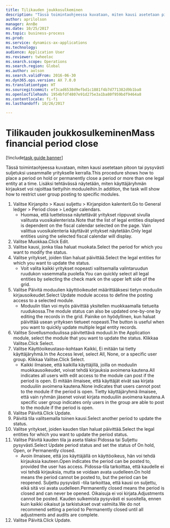 ```yaml
--- 
title: Tilikauden joukkosulkeminen
description: "Tässä toimintaohjeessa kuvataan, miten kausi asetetaan pitoon tai pysyvästi suljetuksi useammalle yritykselle kerralla."
author: aprilolson
manager: AnnBe
ms.date: 10/25/2017
ms.topic: business-process
ms.prod: 
ms.service: dynamics-ax-applications
ms.technology: 
audience: Application User
ms.reviewer: twheeloc
ms.search.scope: Operations
ms.search.region: Global
ms.author: aolson
ms.search.validFrom: 2016-06-30
ms.dyn365.ops.version: AX 7.0.0
ms.translationtype: HT
ms.sourcegitcommit: ef3cad6538d9efbd1c1881f4b7d771382d9b1ba8
ms.openlocfilehash: 1954bfdf4807e91d275e3a1ba80f959bdf9464a8
ms.contentlocale: fi-fi
ms.lasthandoff: 10/26/2017

---
```

# <a name="mass-financial-period-close"></a><span data-ttu-id="a74c5-103">Tilikauden joukkosulkeminen</span><span class="sxs-lookup"><span data-stu-id="a74c5-103">Mass financial period close</span></span>

[!include[task guide banner](../../includes/task-guide-banner.md)]

<span data-ttu-id="a74c5-104">Tässä toimintaohjeessa kuvataan, miten kausi asetetaan pitoon tai pysyvästi suljetuksi useammalle yritykselle kerralla.</span><span class="sxs-lookup"><span data-stu-id="a74c5-104">This procedure shows how to place a period on hold or permanently close a period or more than one legal entity at a time.</span></span> <span data-ttu-id="a74c5-105">Lisäksi tehtävässä näytetään, miten käyttäjäryhmän kirjaukset voi rajoittaa tiettyihin moduuleihin.</span><span class="sxs-lookup"><span data-stu-id="a74c5-105">In addition, the task will show how to restrict user group posting to specific modules.</span></span>

1. <span data-ttu-id="a74c5-106">Valitse Kirjanpito > Kausi suljettu > Kirjanpidon kalenterit.</span><span class="sxs-lookup"><span data-stu-id="a74c5-106">Go to General ledger > Period close > Ledger calendars.</span></span>
    * <span data-ttu-id="a74c5-107">Huomaa, että luettelossa näytettävät yritykset riippuvat sivulla valitusta vuosikalenterista.</span><span class="sxs-lookup"><span data-stu-id="a74c5-107">Note that the list of legal entities displayed is dependent on the fiscal calendar selected on the page.</span></span> <span data-ttu-id="a74c5-108">Vain valittua vuosikalenteria käyttävät yritykset näytetään.</span><span class="sxs-lookup"><span data-stu-id="a74c5-108">Only legal entities using the selected fiscal calendar will display.</span></span>  
2. <span data-ttu-id="a74c5-109">Valitse Muokkaa.</span><span class="sxs-lookup"><span data-stu-id="a74c5-109">Click Edit.</span></span>
3. <span data-ttu-id="a74c5-110">Valitse kausi, jonka tilaa haluat muokata.</span><span class="sxs-lookup"><span data-stu-id="a74c5-110">Select the period for which you want to modify the status.</span></span>
4. <span data-ttu-id="a74c5-111">Valitse yritykset, joiden tilan haluat päivittää.</span><span class="sxs-lookup"><span data-stu-id="a74c5-111">Select the legal entities for which you want to update the status.</span></span>
    * <span data-ttu-id="a74c5-112">Voit valita kaikki yritykset nopeasti valitsemalla valintaruudun ruudukon vasemmalla puolella.</span><span class="sxs-lookup"><span data-stu-id="a74c5-112">You can quickly select all legal entities  by selecting the check mark on the upper left side of the grid.</span></span>  
5. <span data-ttu-id="a74c5-113">Valitse Päivitä moduulien käyttöoikeudet määrittääksesi tietyn moduulin kirjausoikeudet.</span><span class="sxs-lookup"><span data-stu-id="a74c5-113">Select Update module access to define the posting access to a selected module.</span></span>
    * <span data-ttu-id="a74c5-114">Moduulin tilan voi myös päivittää yksitellen muokkaamalla tietueita ruudukossa.</span><span class="sxs-lookup"><span data-stu-id="a74c5-114">The module status can also be updated one-by-one by editing the records in the grid.</span></span> <span data-ttu-id="a74c5-115">Painike on hyödyllinen, kun haluat päivittää usean yrityksen tietueet nopeasti.</span><span class="sxs-lookup"><span data-stu-id="a74c5-115">The button is useful when you want to quickly update multiple legal entity records.</span></span>  
6. <span data-ttu-id="a74c5-116">Valitse Sovellusmoduulissa päivitettävä moduuli.</span><span class="sxs-lookup"><span data-stu-id="a74c5-116">In the Application module, select the module that you want to update the status.</span></span> <span data-ttu-id="a74c5-117">Klikkaa Valitse.</span><span class="sxs-lookup"><span data-stu-id="a74c5-117">Click Select.</span></span>
7. <span data-ttu-id="a74c5-118">Valitse Käyttöoikeustaso-kohtaan Kaikki, Ei mitään tai tietty käyttäjäryhmä.</span><span class="sxs-lookup"><span data-stu-id="a74c5-118">In the Access level, select All, None, or a specific user group.</span></span> <span data-ttu-id="a74c5-119">Klikkaa Valitse.</span><span class="sxs-lookup"><span data-stu-id="a74c5-119">Click Select.</span></span>
    * <span data-ttu-id="a74c5-120">Kaikki ilmaisee, että kaikilla käyttäjillä, joilla on moduulin muokkausoikeudet, voivat tehdä kirjauksia avoimena kautena.</span><span class="sxs-lookup"><span data-stu-id="a74c5-120">All indicates all users with edit access to the module can post if the period is open.</span></span> <span data-ttu-id="a74c5-121">Ei mitään ilmaisee, että käyttäjät eivät saa kirjata moduuliin avoimena kautena.</span><span class="sxs-lookup"><span data-stu-id="a74c5-121">None indicates that users cannot post to the module if the period is open.</span></span> <span data-ttu-id="a74c5-122">Tietty käyttäjäryhmä ilmaisee, että vain ryhmän jäsenet voivat kirjata moduuliin avoimena kautena.</span><span class="sxs-lookup"><span data-stu-id="a74c5-122">A specific user group indicates only users in the group are able to post to the module if the period is open.</span></span>  
8. <span data-ttu-id="a74c5-123">Valitse Päivitä.</span><span class="sxs-lookup"><span data-stu-id="a74c5-123">Click Update.</span></span>
9. <span data-ttu-id="a74c5-124">Päivitä tila valitsemalla toinen kausi.</span><span class="sxs-lookup"><span data-stu-id="a74c5-124">Select another period to update the status.</span></span>
10. <span data-ttu-id="a74c5-125">Valitse yritykset, joiden kauden tilan haluat päivittää.</span><span class="sxs-lookup"><span data-stu-id="a74c5-125">Select the legal entities for which you want to update the period status.</span></span>
11. <span data-ttu-id="a74c5-126">Valitse Päivitä kauden tila ja aseta tilaksi Pidossa tai Suljettu pysyvästi.</span><span class="sxs-lookup"><span data-stu-id="a74c5-126">Select Update period status and set the status of On hold, Open, or Permanently closed.</span></span>
    * <span data-ttu-id="a74c5-127">Avoin ilmaisee, että jos käyttäjällä on käyttöoikeus, hän voi tehdä kirjauksia kauteen.</span><span class="sxs-lookup"><span data-stu-id="a74c5-127">Open indicates the period can be posted to, provided the user has access.</span></span> <span data-ttu-id="a74c5-128">Pidossa-tila tarkoittaa, että kaudelle ei voi tehdä kirjauksia, mutta se voidaan avata uudelleen.</span><span class="sxs-lookup"><span data-stu-id="a74c5-128">On hold means the period cannot be posted to, but the period can be reopened.</span></span> <span data-ttu-id="a74c5-129">Suljettu pysyvästi -tila tarkoittaa, että kausi on suljettu, eikä sitä voi avata uudelleen.</span><span class="sxs-lookup"><span data-stu-id="a74c5-129">Permanently closed means the period is closed and can never be opened.</span></span> <span data-ttu-id="a74c5-130">Oikaisuja ei voi kirjata.</span><span class="sxs-lookup"><span data-stu-id="a74c5-130">Adjustments cannot be posted.</span></span> <span data-ttu-id="a74c5-131">Kauden sulkemista pysyvästi ei suositella, ennen kuin kaikki oikaisut ja tarkistukset ovat valmiita.</span><span class="sxs-lookup"><span data-stu-id="a74c5-131">We do not recommend setting a period to Permanently closed until all adjustments and audits are complete.</span></span>  
12. <span data-ttu-id="a74c5-132">Valitse Päivitä.</span><span class="sxs-lookup"><span data-stu-id="a74c5-132">Click Update.</span></span>



